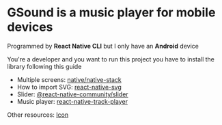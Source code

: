 # GSound is a music player for mobile devices
Programmed by **React Native CLI** but I only have an **Android** device

You're a developer and you want to run this project you have to install the library following this guide

* Multiple screens: [native/native-stack](https://reactnavigation.org/docs/getting-started/)
* How to import SVG: [react-native-svg](https://github.com/software-mansion/react-native-svg)
* Slider: [@react-native-community/slider](https://github.com/callstack/react-native-slider)
* Music player: [react-native-track-player](https://react-native-track-player.js.org/docs/basics/installation)

Other resources: [Icon](https://iconoir.com/)
